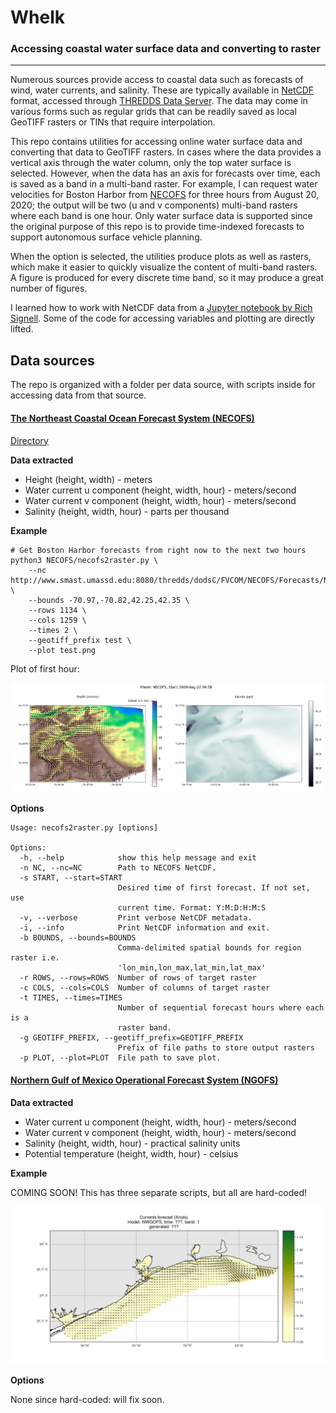 # Whelk
### Accessing coastal water surface data and converting to raster
----

Numerous sources provide access to coastal data such as forecasts of wind, water currents, and salinity. These are typically available in [NetCDF](https://www.unidata.ucar.edu/software/netcdf/) format, accessed through [THREDDS Data Server](https://www.unidata.ucar.edu/software/tds/current/). The data may come in various forms such as regular grids that can be readily saved as local GeoTIFF rasters or TINs that require interpolation. 

This repo contains utilities for accessing online water surface data and converting that data to GeoTIFF rasters. In cases where the data provides a vertical axis through the water column, only the top water surface is selected. However, when the data has an axis for forecasts over time, each is saved as a band in a multi-band raster. For example, I can request water velocities for Boston Harbor from [NECOFS](http://fvcom.smast.umassd.edu/necofs/) for three hours from August 20, 2020; the output will be two (u and v components) multi-band rasters where each band is one hour. Only water surface data is supported since the original purpose of this repo is to provide time-indexed forecasts to support autonomous surface vehicle planning.

When the option is selected, the utilities produce plots as well as rasters, which make it easier to quickly visualize the content of multi-band rasters. A figure is produced for every discrete time band, so it may produce a great number of figures. 

I learned how to work with NetCDF data from a [Jupyter notebook by Rich Signell](http://rsignell-usgs.github.io/blog/blog/2014/01/08/fvcom/).
Some of the code for accessing variables and plotting are directly lifted. 

## Data sources

The repo is organized with a folder per data source, with scripts inside for accessing data from that source. 

#### [The Northeast Coastal Ocean Forecast System (NECOFS)](http://fvcom.smast.umassd.edu/necofs/)

[Directory](NECOFS/)

**Data extracted**

- Height (height, width) - meters
- Water current u component (height, width, hour) - meters/second
- Water current v component (height, width, hour) - meters/second
- Salinity (height, width, hour) - parts per thousand

**Example**

    # Get Boston Harbor forecasts from right now to the next two hours
    python3 NECOFS/necofs2raster.py \
        --nc http://www.smast.umassd.edu:8080/thredds/dodsC/FVCOM/NECOFS/Forecasts/NECOFS_FVCOM_OCEAN_MASSBAY_FORECAST.nc \
        --bounds -70.97,-70.82,42.25,42.35 \
        --rows 1134 \
        --cols 1259 \
        --times 2 \
        --geotiff_prefix test \
        --plot test.png

Plot of first hour:

![NECOFS example plot](images/NECOFS.png)

**Options**

    Usage: necofs2raster.py [options]

    Options:
      -h, --help            show this help message and exit
      -n NC, --nc=NC        Path to NECOFS NetCDF.
      -s START, --start=START
                            Desired time of first forecast. If not set, use
                            current time. Format: Y:M:D:H:M:S
      -v, --verbose         Print verbose NetCDF metadata.
      -i, --info            Print NetCDF information and exit.
      -b BOUNDS, --bounds=BOUNDS
                            Comma-delimited spatial bounds for region raster i.e.
                            'lon_min,lon_max,lat_min,lat_max'
      -r ROWS, --rows=ROWS  Number of rows of target raster
      -c COLS, --cols=COLS  Number of columns of target raster
      -t TIMES, --times=TIMES
                            Number of sequential forecast hours where each is a
                            raster band.
      -g GEOTIFF_PREFIX, --geotiff_prefix=GEOTIFF_PREFIX
                            Prefix of file paths to store output rasters
      -p PLOT, --plot=PLOT  File path to save plot.

#### [Northern Gulf of Mexico Operational Forecast System (NGOFS)](https://tidesandcurrents.noaa.gov/ofs/ngofs/ngofs.html)

**Data extracted**

- Water current u component (height, width, hour) - meters/second
- Water current v component (height, width, hour) - meters/second
- Salinity (height, width, hour) - practical salinity units
- Potential temperature (height, width, hour) - celsius 

**Example**

COMING SOON! This has three separate scripts, but all are hard-coded!

![NGOFS example plot](images/NGOFS.png)

**Options**

None since hard-coded: will fix soon. 



